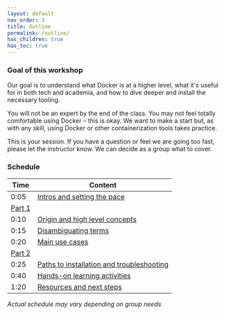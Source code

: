 ```yaml
---
layout: default
nav_order: 3
title: Outline
permalink: /outline/
has_children: true
has_toc: true
---
```



### Goal of this workshop

Our goal is to understand what Docker is at a higher level, what it's useful for in both tech and academia, and how to dive deeper and install the necessary tooling. 

You will not be an expert by the end of the class. You may not feel totally comfortable using Docker – this is okay. We want to make a start but, as with any skill, using Docker or other containerization tools takes practice.

This is your session. If you have a question or feel we are going too fast, please let the instructor know. We can decide as a group what to cover.

### Schedule

| Time | Content
| --- | ---
| 0:05 | [Intros and setting the pace](participating-online.md)
| [Part 1](part-01.md)
| 0:10 | [Origin and high level concepts](concepts.md)
| 0:15 | [Disambiguating terms](disambiguation.md)
| 0:20 | [Main use cases](uses.md)
| [Part 2](part-02.md)
| 0:25 | [Paths to installation and troubleshooting](install.md)
| 0:40 | [Hands-on learning activities](activity.md)
| 1:20 | [Resources and next steps](resources.md)

_Actual schedule may vary depending on group needs_
